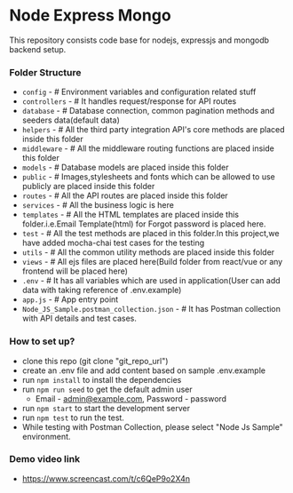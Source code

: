 # Node Express Mongo #

This repository consists code base for nodejs, expressjs and mongodb backend setup.

### Folder Structure ###
* `config` - # Environment variables and configuration related stuff
* `controllers` - # It handles request/response for API routes
* `database` - # Database connection, common pagination methods and seeders data(default data)
* `helpers` - # All the third party integration API's core methods are placed inside this folder
* `middleware` - # All the middleware routing functions are placed inside this folder
* `models` - # Database models are placed inside this folder
* `public` - # Images,stylesheets and fonts which can be allowed to use publicly are placed inside this folder
* `routes` - # All the API routes are placed inside this folder
* `services` - # All the business logic is here
* `templates` - # All the HTML templates are placed inside this folder.i.e.Email Template(html) for Forgot password is placed here.
* `test` - # All the test methods are placed in this folder.In this project,we have added mocha-chai test cases for the testing 
* `utils` - # All the common utility methods are placed inside this folder
* `views` - # All ejs files are placed here(Build folder from react/vue or any frontend will be placed here)
* `.env` - # It has all variables which are used in application(User can add data with taking reference of .env.example)
* `app.js` - # App entry point
* `Node_JS_Sample.postman_collection.json` - # It has Postman collection with API details and test cases.

### How to set up? ###
* clone this repo (git clone "git_repo_url")
* create an .env file and add content based on sample .env.example
* run `npm install` to install the dependencies
* run `npm run seed` to get the default admin user 
    *  Email - admin@example.com, Password - password  
* run `npm start` to start the development server
* run `npm test` to run the test.
* While testing with Postman Collection, please select "Node Js Sample" environment.
    
### Demo video link 
* https://www.screencast.com/t/c6QeP9o2X4n
